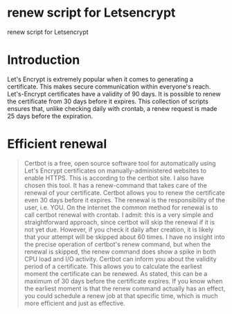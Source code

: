 # renew script for Letsencrypt
 renew script for Letsencrypt
 
# Introduction
 Let's Encrypt is extremely popular when it comes to generating a certificate. This makes secure communication within everyone's reach.
Let's-Encrypt certificates have a validity of 90 days. It is possible to renew the certificate from 30 days before it expires.
This collection of scripts ensures that, unlike checking daily with crontab, a renew request is made 25 days before the expiration.

# Efficient renewal
> Certbot is a free, open source software tool for automatically using Let's Encrypt certificates on manually-administered websites to enable HTTPS.
This is according to the certbot site. I also have chosen this tool. It has a renew-command that takes care of the renewal of your certificate. Certbot allows you to renew the certificate even 30 days before it expires. The renewal is the responsibility of the user, i.e. YOU. On the internet the common method for renewal is to call certbot renewal with crontab. I admit: this is a very simple and straightforward approach, since certbot will skip the renewal if it is not yet due. However, if you check it daily after creation, it is likely that your attempt will be skipped about 60 times. I have no insight into the precise operation of certbot's renew command, but when the renewal is skipped, the renew command does show a spike in both CPU load and I/O activity. 
Certbot can inform you about the validity period of a certificate. This allows you to calculate the earliest moment the certificate can be renewed. As stated, this can be a maximum of 30 days before the certificate expires. If you know when the earliest moment is that the renew command actually has an effect, you could schedule a renew job at that specific time, which is much more efficient and just as effective.




